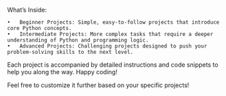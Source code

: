 What’s Inside:

	•	Beginner Projects: Simple, easy-to-follow projects that introduce core Python concepts.
	•	Intermediate Projects: More complex tasks that require a deeper understanding of Python and programming logic.
	•	Advanced Projects: Challenging projects designed to push your problem-solving skills to the next level.

Each project is accompanied by detailed instructions and code snippets to help you along the way. Happy coding!

Feel free to customize it further based on your specific projects!